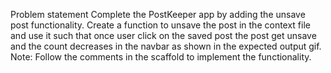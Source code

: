 Problem statement
Complete the PostKeeper app by adding the unsave post functionality.
Create a function to unsave the post in the context file and use it such that once user click on the saved post the post get unsave and the count decreases in the navbar as shown in the expected output gif.
Note: Follow the comments in the scaffold to implement the functionality.
